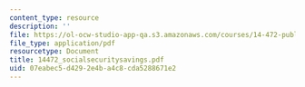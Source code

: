 ```yaml
---
content_type: resource
description: ''
file: https://ol-ocw-studio-app-qa.s3.amazonaws.com/courses/14-472-public-economics-ii-spring-2004/07eabec5d4292e4ba4c8cda5288671e2_14472_socialsecuritysavings.pdf
file_type: application/pdf
resourcetype: Document
title: 14472_socialsecuritysavings.pdf
uid: 07eabec5-d429-2e4b-a4c8-cda5288671e2
---
```

